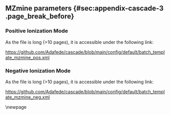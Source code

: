 ## MZmine parameters {#sec:appendix-cascade-3 .page_break_before}

### Positive Ionization Mode

As the file is long (>10 pages), it is accessible under the following link:

<https://github.com/Adafede/cascade/blob/main/config/default/batch_template_mzmine_pos.xml>

### Negative Ionization Mode

As the file is long (>10 pages), it is accessible under the following link:

<https://github.com/Adafede/cascade/blob/main/config/default/batch_template_mzmine_neg.xml>

\newpage